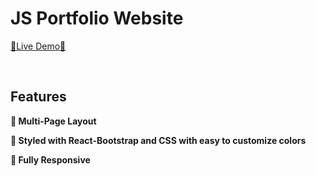 # JS Portfolio Website

[🔗Live Demo🔗](https://abhishek-portfolio-ten.vercel.app/)

<br/>

## Features

**📖 Multi-Page Layout**

**🎨 Styled with React-Bootstrap and CSS with easy to customize colors**

**📱 Fully Responsive**

<br />

